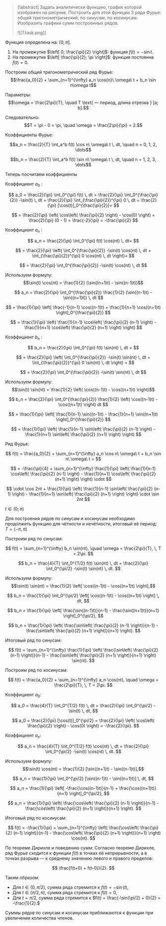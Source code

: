 > [!abstract] Задать аналитически функцию, график которой изображен на рисунке. Построить для этой функции 3 ряда Фурье: общий тригонометрический, по синусам, по косинусам. Изобразить графики сумм построенных рядов.
>
> ![[7.task.png]]

Функция определена на: $[0; \pi]$.

1. На промежутке $\left[ 0; \frac{\pi}{2} \right]$: функция $f(t) = -\sin t$.
2. На промежутке $\left[ \frac{\pi}{2}; \pi \right]$: функция постоянна $f(t) = 0$.

Построим общий тригонометрический ряд Фурье:  
$$\frac{a_0}{2} + \sum_{n=1}^{\infty} a_n \cos{n}\ \omega\ t + b_n \sin n\omega t$$

Параметры:  
$$\omega = \frac{2\pi}{T}, \quad T \text{ — период, длина отрезка } [a; b].$$

Следовательно:  
$$T = \pi - 0 = \pi, \quad \omega = \frac{2\pi}{\pi} = 2.$$

Коэффициенты Фурье:

$$a_n = \frac{2}{T} \int_a^b f(t) \cos n\ \omega\ t \, dt, \quad n = 0, 1, 2, \dots$$

$$b_n = \frac{2}{T} \int_a^b f(t) \sin n\ \omega\ t \, dt, \quad n = 1, 2, 3, \dots$$

Теперь посчитаем коэффициенты

Коэффициент $a_0$ :

$$
a_0 = \frac{2}{\pi} \int_0^{\pi} f(t) \, dt = \frac{2}{\pi} \int_0^{\frac{\pi}{2}} -\sin(t) \, dt + \frac{2}{\pi} \int_{\frac{\pi}{2}}^{\pi} 0 \, dt = \frac{2}{\pi} [\cos(t)]_0^{\frac{\pi}{2}}=
$$

$$
= \frac{2}{\pi} \left( \cos\left( \frac{\pi}{2} \right) - \cos(0) \right) = \frac{2}{\pi} (0 - 1) = \frac{-2}{\pi} = -\frac{\pi}{2}
$$

Коэффициент $a_n$ :

$$
a_n = \frac{2}{\pi} \int_0^{\pi} f(t) \cos(nt) \, dt=
$$

$$
= \frac{2}{\pi} \left( \int_0^{\frac{\pi}{2}} -\sin(t) \cos(nt) \, dt + \int_{\frac{\pi}{2}}^{\pi} 0 \cos(nt) \, dt \right)=
$$

$$
= \frac{2}{\pi} \int_0^{\frac{\pi}{2}} -\sin(t) \cos(nt) \, dt
$$

Используем формулу:
$$\sin(t) \cos(nt) = \frac{1}{2} (\sin((n+1)t) - \sin((n-1)t))$$

$$
a_n = \frac{2}{\pi} \int_0^{\frac{\pi}{2}} \frac{1}{2} (\sin((n-1)t) - \sin((n+1)t)) \, dt
$$

$$
= \frac{1}{\pi} \left[ \frac{-1}{n-1} \cos((n-1)t) + \frac{1}{n+1} \cos((n+1)t) \right]_0^{\frac{\pi}{2}}
$$

$$
= \frac{1}{\pi} \left( \frac{1}{n-1} \cos\left( \frac{\pi}{2} (n-1) \right) - \frac{1}{n+1} \cos\left( \frac{\pi}{2} (n+1) \right) \right)
$$

Коэффициент $b_n$ :

$$
b_n = \frac{2}{\pi} \int_0^{\pi} f(t) \sin(nt) \, dt =
$$

$$
= \frac{2}{\pi} \left( \int_0^{\frac{\pi}{2}} -\sin(t) \sin(nt) \, dt + \int_{\frac{\pi}{2}}^{\pi} 0 \sin(nt) \, dt \right) =
$$

$$
= \frac{2}{\pi} \int_0^{\frac{\pi}{2}} -\sin(t) \sin(nt) \, dt
$$

Используем формулу:  
$$\sin(t) \sin(nt) = \frac{1}{2} \left( \cos((n-1)t) - \cos((n+1)t) \right)$$

$$
b_n = \frac{2}{\pi} \int_0^{\frac{\pi}{2}} \frac{1}{2} \left( \cos((n-1)t) - \cos((n+1)t) \right) dt
$$

$$
= \frac{1}{\pi} \left[ \frac{1}{n-1} \sin((n-1)t) - \frac{1}{n+1} \sin((n+1)t) \right]_0^{\frac{\pi}{2}}
$$

$$
= \frac{1}{\pi} \left( \frac{1}{n-1} \sin\left( \frac{\pi}{2} (n-1) \right) - \frac{1}{n+1} \sin\left( \frac{\pi}{2} (n+1) \right) \right)
$$

Ряд Фурье:

$$
f(t) = \frac{a_0}{2} + \sum_{n=1}^{\infty} a_n \cos n\ \omega\ t + b_n \sin n\ \omega\ t =
$$

$$
= -\frac{\pi}{4} + \sum_{n=1}^{\infty} \frac{1}{\pi} \left( \frac{1}{n-1} \cos\left( \frac{\pi}{2} (n-1) \right) - \frac{1}{n+1} \cos\left( \frac{\pi}{2} (n+1) \right) \right) \cdot
$$

$$
\cdot \cos 2nt + \frac{1}{\pi} \left( \frac{1}{n-1} \sin\left( \frac{\pi}{2} (n-1) \right) - \frac{1}{n+1} \sin\left( \frac{\pi}{2} (n+1) \right) \right) \cdot \sin 2nt
$$

$t \in (0; \pi)$

Для построения рядов по синусам и косинусам необходимо продолжить функцию для чётности и нечётности, итоговый её период:  
$T = (-\pi, \pi)$

Построим ряд по синусам:

$$
f(t) = \sum_{n=1}^{\infty} b_n \sin(nt), \quad \omega = \frac{2\pi}{T}, \, T = 2\pi.
$$

$$
b_n = \frac{4}{T} \int_0^{T/2} f(t) \sin(nt) \, dt = \frac{2}{\pi} \int_0^{\pi/2} -\sin(t) \sin(nt) \, dt.
$$

Используем формулу:  
$$\sin(t) \sin(nt) = \frac{1}{2} \left[ \cos((n-1)t) - \cos((n+1)t) \right],$$

$$
b_n = \frac{1}{\pi} \int_0^{\pi/2} \left[ \cos((n-1)t) - \cos((n+1)t) \right] \, dt,
$$

$$
b_n = \frac{1}{\pi} \left[ \frac{\sin((n-1)t)}{n-1} - \frac{\sin((n+1)t)}{n+1} \right]_0^{\pi/2},
$$

$$
b_n = \frac{1}{\pi} \left( \frac{\sin\left( \frac{\pi}{2} (n-1) \right)}{n-1} - \frac{\sin\left( \frac{\pi}{2} (n+1) \right)}{n+1} \right).
$$

Итоговый ряд по синусам:

$$
f(t) = \sum_{n=1}^{\infty} \frac{1}{\pi} \left( \frac{\sin\left( \frac{\pi}{2} (n-1) \right)}{n-1} - \frac{\sin\left( \frac{\pi}{2} (n+1) \right)}{n+1} \right) \sin(nt).
$$







Построим ряд по косинусам:

$$
f(t) = \frac{a_0}{2} + \sum_{n=1}^{\infty} a_n \cos(nt), \quad \omega = \frac{2\pi}{T}, \, T = 2\pi.
$$



Коэффициент $a_0$:

$$
a_0 = \frac{4}{T} \int_0^{T/2} f(t) \, dt = \frac{2}{\pi} \int_0^{\pi/2} -\sin(t) \, dt,
$$

$$
a_0 = \frac{2}{\pi} [\cos(t)]_0^{\pi/2} = \frac{2}{\pi} \left( \cos\left( \frac{\pi}{2} \right) - \cos(0) \right) = -\frac{2}{\pi}.
$$



Коэффициент $a_n$:

$$
a_n = \frac{4}{T} \int_0^{T/2} f(t) \cos(nt) \, dt = \frac{2}{\pi} \int_0^{\pi/2} -\sin(t) \cos(nt) \, dt.
$$

Используем формулу:  
$$\sin(t) \cos(nt) = \frac{1}{2} [\sin((n+1)t) - \sin((n-1)t)],$$

$$
a_n = \frac{1}{\pi} \int_0^{\pi/2} [\sin((n-1)t) - \sin((n+1)t)] \, dt,
$$

$$
a_n = \frac{1}{\pi} \left[ -\frac{\cos((n-1)t)}{n-1} + \frac{\cos((n+1)t)}{n+1} \right]_0^{\pi/2},
$$

$$
a_n = \frac{1}{\pi} \left( \frac{\cos\left( \frac{\pi}{2} (n-1) \right)}{n-1} - \frac{\cos\left( \frac{\pi}{2} (n+1) \right)}{n+1} \right).
$$



Итоговый ряд по косинусам:

$$
f(t) = -\frac{1}{\pi} + \sum_{n=1}^{\infty} \left( \frac{\cos\left( \frac{\pi}{2} (n-1) \right)}{n-1} - \frac{\cos\left( \frac{\pi}{2} (n+1) \right)}{n+1} \right) \cos(nt).
$$



По теореме Дирихле и поведению сумм:
Согласно теореме Дирихле, ряд Фурье сходится к функции $f(t)$ в точках её непрерывности, а в точках разрыва — к среднему значению левого и правого пределов:

$$
\frac{f(t+0) + f(t-0)}{2}.
$$

Таким образом:

- Для $t \in (0, \pi/2)$, сумма ряда стремится к $f(t) = -\sin(t),$
- Для $t \in (\pi/2, \pi)$, сумма ряда стремится к $f(t) = 0,$
- Для $t = \pi/2$, сумма ряда стремится к $f(t) = \frac{-\sin(\pi/2) + 0}{2} = -\frac{1}{2}.$

Суммы рядов по синусам и косинусам приближаются к функции при увеличении количества членов.
